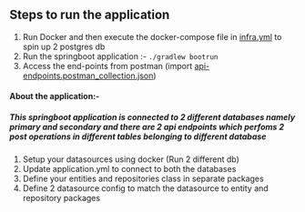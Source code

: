 ## Steps to run the application

1. Run Docker and then execute the docker-compose file in [infra.yml](deployment%2Finfra.yml) to spin up 2 postgres db
2. Run the springboot application :- `./gradlew bootrun`
3. Access the end-points from postman (import [api-endpoints.postman_collection.json](postman%2Fapi-endpoints.postman_collection.json))

#### About the application:-  

##### This springboot application is connected to 2 different databases namely primary and secondary and there are 2 api endpoints which perfoms 2 post operations in different tables belonging to different database

1. Setup your datasources using docker (Run 2 different db)
2. Update application.yml to connect to both the databases
3. Define your entities and repositories class in separate packages
4. Define 2 datasource config to match the datasource to entity and repository packages 